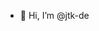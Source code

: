- 👋 Hi, I’m @jtk-de

<!---
jtk-de/jtk-de is a ✨ special ✨ repository because its `README.md` (this file) appears on your GitHub profile.
You can click the Preview link to take a look at your changes.
--->

